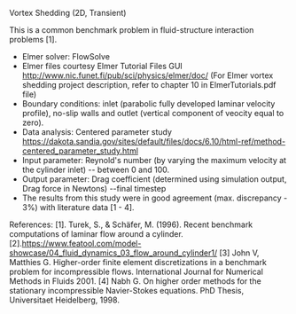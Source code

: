 Vortex Shedding (2D, Transient)

This is a common benchmark problem in fluid-structure interaction problems [1]. 


 - Elmer solver: FlowSolve
 - Elmer files courtesy Elmer Tutorial Files GUI
   http://www.nic.funet.fi/pub/sci/physics/elmer/doc/   (For Elmer vortex shedding project description, refer to chapter 10 in ElmerTutorials.pdf file)
 - Boundary conditions: inlet (parabolic fully developed laminar velocity profile), no-slip walls and outlet (vertical component of veocity equal to zero). 
 - Data analysis: Centered parameter study
   https://dakota.sandia.gov/sites/default/files/docs/6.10/html-ref/method-centered_parameter_study.html
 - Input parameter: Reynold's number (by varying the maximum velocity at the cylinder inlet) -- between 0 and 100.
 - Output parameter: Drag coefficient (determined using simulation output, Drag force in Newtons) --final timestep
 - The results from this study were in good agreement (max. discrepancy - 3%) with literature data [1 - 4].


References:
[1]. Turek, S., & Schäfer, M. (1996). Recent benchmark computations of laminar flow around a cylinder.
[2].https://www.featool.com/model-showcase/04_fluid_dynamics_03_flow_around_cylinder1/
[3] John V, Matthies G. Higher-order finite element discretizations in a benchmark problem for incompressible flows. International Journal for Numerical Methods in Fluids 2001.
[4] Nabh G. On higher order methods for the stationary incompressible Navier-Stokes equations. PhD Thesis, Universitaet Heidelberg, 1998.

